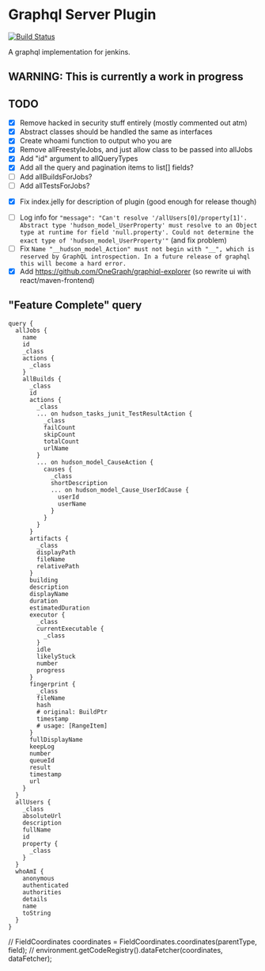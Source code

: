 # Graphql Server Plugin

[![Build Status](https://ci.jenkins.io/buildStatus/icon??style=plastic&job=Plugins%2Fgraphql-server-plugin%2Fmaster)](https://ci.jenkins.io/job/Plugins/job/graphql-server-plugin/job/master/)

A graphql implementation for jenkins.

## WARNING: This is currently a work in progress

## TODO

- [x] Remove hacked in security stuff entirely (mostly commented out atm)
- [x] Abstract classes should be handled the same as interfaces
- [x] Create whoami function to output who you are
- [x] Remove allFreestyleJobs, and just allow class to be passed into allJobs
- [x] Add "id" argument to allQueryTypes
- [x] Add all the query and pagination items to list[] fields?
- [ ] Add allBuildsForJobs?
- [ ] Add allTestsForJobs?
* [X] Fix index.jelly for description of plugin (good enough for release though)
- [ ] Log info for `"message": "Can't resolve '/allUsers[0]/property[1]'. Abstract type 'hudson_model_UserProperty' must resolve to an Object type at runtime for field 'null.property'. Could not determine the exact type of 'hudson_model_UserProperty'"` (and fix problem)
- [ ] Fix `Name "__hudson_model_Action" must not begin with "__", which is reserved by GraphQL introspection. In a future release of graphql this will become a hard error.`
- [X] Add https://github.com/OneGraph/graphiql-explorer (so rewrite ui with react/maven-frontend)

## "Feature Complete" query

```
query {
  allJobs {
    name
    id
    _class
    actions {
      _class
    }
    allBuilds {
      _class
      id
      actions {
        _class
        ... on hudson_tasks_junit_TestResultAction {
          _class
          failCount
          skipCount
          totalCount
          urlName
        }
        ... on hudson_model_CauseAction {
          causes {
            _class
            shortDescription
            ... on hudson_model_Cause_UserIdCause {
              userId
              userName
            }
          }
        }
      }
      artifacts {
        _class
        displayPath
        fileName
        relativePath
      }
      building
      description
      displayName
      duration
      estimatedDuration
      executor {
        _class
        currentExecutable {
          _class
        }
        idle
        likelyStuck
        number
        progress
      }
      fingerprint {
        _class
        fileName
        hash
        # original: BuildPtr
        timestamp
        # usage: [RangeItem]
      }
      fullDisplayName
      keepLog
      number
      queueId
      result
      timestamp
      url
    }
  }
  allUsers {
    _class
    absoluteUrl
    description
    fullName
    id
    property {
      _class
    }
  }
  whoAmI {
    anonymous
    authenticated
    authorities
    details
    name
    toString
  }
}
```

// FieldCoordinates coordinates = FieldCoordinates.coordinates(parentType, field);
// environment.getCodeRegistry().dataFetcher(coordinates, dataFetcher);
